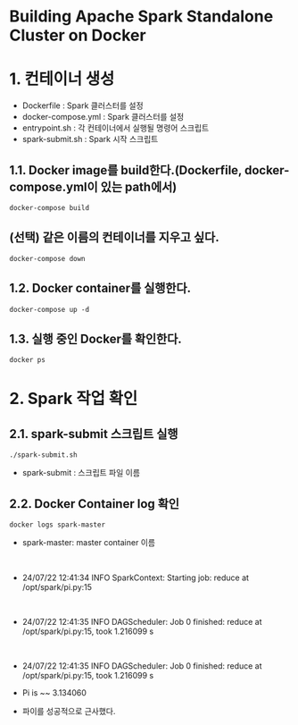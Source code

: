 # Building Apache Spark Standalone Cluster on Docker

# 1. 컨테이너 생성
* Dockerfile : Spark 클러스터를 설정
* docker-compose.yml : Spark 클러스터를 설정
* entrypoint.sh : 각 컨테이너에서 실행될 명령어 스크립트
* spark-submit.sh : Spark 시작 스크립트
## 1.1. Docker image를 build한다.(Dockerfile, docker-compose.yml이 있는 path에서)
```
docker-compose build

```

## (선택) 같은 이름의 컨테이너를 지우고 싶다.
```
docker-compose down

```

## 1.2. Docker container를 실행한다.
```
docker-compose up -d

```

## 1.3. 실행 중인 Docker를 확인한다.
```
docker ps
```
# 2. Spark 작업 확인
## 2.1. spark-submit 스크립트 실행
```
./spark-submit.sh

```
*  spark-submit : 스크립트 파일 이름

## 2.2. Docker Container log 확인
```
docker logs spark-master

```
* spark-master: master container 이름
</br>

* 24/07/22 12:41:34 INFO SparkContext: Starting job: reduce at /opt/spark/pi.py:15

</br>

* 24/07/22 12:41:35 INFO DAGScheduler: Job 0 finished: reduce at /opt/spark/pi.py:15, took 1.216099 s

</br>

* 24/07/22 12:41:35 INFO DAGScheduler: Job 0 finished: reduce at /opt/spark/pi.py:15, took 1.216099 s

* Pi is ~~ 3.134060
* 파이를 성공적으로 근사했다.
